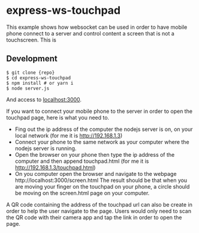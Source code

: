 # express-ws-touchpad

This example shows how websocket can be used in order to have mobile phone connect to a server and control content a screen that is not a touchscreen. This is 

## Development

```shell
$ git clone {repo}
$ cd express-ws-touchpad
$ npm install # or yarn i
$ node server.js
```

And access to [localhost:3000](http://localhost:3000/).

If you want to connect your mobile phone to the server in order to open the touchpad page, here is what you need to. 
* Fing out the ip address of the computer the nodejs server is on, on your local network (for me it is http://192.168.1.3)
* Connect your phone to the same network as your computer where the nodejs server is running.
* Open the browser on your phone then type the ip address of the computer and then append touchpad.html (for me it is http://192.168.1.3/touchpad.html)
* On you computer open the browser and navigate to the webpage http://localhost:3000/screen.html
The result should be that when you are moving your finger on the touchpad on your phone, a circle should be moving on the screen.html page on your computer.

A QR code containing the address of the touchpad url can also be create in order to help the user navigate to the page. Users would only need to scan the QR code with their camera app and tap the link in order to open the page.



